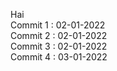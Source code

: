 Hai
<br /> Commit 1 : 02-01-2022
<br /> Commit 2 : 02-01-2022
<br /> Commit 3 : 02-01-2022
<br /> Commit 4 : 03-01-2022
